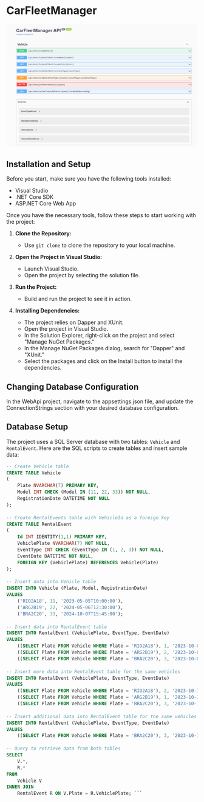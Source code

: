 # CarFleetManager

![Alt text](image.png)

## Installation and Setup

Before you start, make sure you have the following tools installed:

- Visual Studio
- .NET Core SDK
- ASP.NET Core Web App

Once you have the necessary tools, follow these steps to start working with the project:

1. **Clone the Repository:**
   - Use `git clone` to clone the repository to your local machine.

2. **Open the Project in Visual Studio:**
   - Launch Visual Studio.
   - Open the project by selecting the solution file.

3. **Run the Project:**
   - Build and run the project to see it in action.

4. **Installing Dependencies:**
   - The project relies on Dapper and XUnit.
   - Open the project in Visual Studio.
   - In the Solution Explorer, right-click on the project and select "Manage NuGet Packages."
   - In the Manage NuGet Packages dialog, search for "Dapper" and "XUnit."
   - Select the packages and click on the Install button to install the dependencies.

## Changing Database Configuration

In the WebApi project, navigate to the appsettings.json file, and update the ConnectionStrings section with your desired database configuration.

## Database Setup

The project uses a SQL Server database with two tables: `Vehicle` and `RentalEvent`. Here are the SQL scripts to create tables and insert sample data:

```sql
-- Create Vehicle table
CREATE TABLE Vehicle
(
    Plate NVARCHAR(7) PRIMARY KEY,
    Model INT CHECK (Model IN (11, 22, 33)) NOT NULL,
    RegistrationDate DATETIME NOT NULL
);

-- Create RentalEvents table with VehicleId as a foreign key
CREATE TABLE RentalEvent
(
    Id INT IDENTITY(1,1) PRIMARY KEY,
    VehiclePlate NVARCHAR(7) NOT NULL,
    EventType INT CHECK (EventType IN (1, 2, 3)) NOT NULL,
    EventDate DATETIME NOT NULL, 
    FOREIGN KEY (VehiclePlate) REFERENCES Vehicle(Plate)
);

-- Insert data into Vehicle table
INSERT INTO Vehicle (Plate, Model, RegistrationDate)
VALUES
    ('RIO2A18', 11, '2023-05-05T10:00:00'),
    ('ARG2B19', 22, '2024-05-06T12:30:00'),
    ('BRA2C20', 33, '2024-10-07T15:45:00');

-- Insert data into RentalEvent table
INSERT INTO RentalEvent (VehiclePlate, EventType, EventDate)
VALUES
    ((SELECT Plate FROM Vehicle WHERE Plate = 'RIO2A18'), 1, '2023-10-05T10:15:00'),
    ((SELECT Plate FROM Vehicle WHERE Plate = 'ARG2B19'), 2, '2023-10-06T13:00:00'),
    ((SELECT Plate FROM Vehicle WHERE Plate = 'BRA2C20'), 3, '2023-10-07T16:00:00');

-- Insert more data into RentalEvent table for the same vehicles
INSERT INTO RentalEvent (VehiclePlate, EventType, EventDate)
VALUES
    ((SELECT Plate FROM Vehicle WHERE Plate = 'RIO2A18'), 2, '2023-10-14T08:00:00'),
    ((SELECT Plate FROM Vehicle WHERE Plate = 'ARG2B19'), 1, '2023-10-15T12:30:00'),
    ((SELECT Plate FROM Vehicle WHERE Plate = 'BRA2C20'), 3, '2023-10-16T15:00:00');

-- Insert additional data into RentalEvent table for the same vehicles
INSERT INTO RentalEvent (VehiclePlate, EventType, EventDate)
VALUES
    ((SELECT Plate FROM Vehicle WHERE Plate = 'BRA2C20'), 3, '2023-10-19T18:00:00');

-- Query to retrieve data from both tables
SELECT
    V.*,
    R.*
FROM
    Vehicle V
INNER JOIN
    RentalEvent R ON V.Plate = R.VehiclePlate; ```

